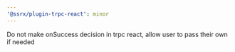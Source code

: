 ```yaml
---
'@ssrx/plugin-trpc-react': minor
---
```


Do not make onSuccess decision in trpc react, allow user to pass their own if needed
